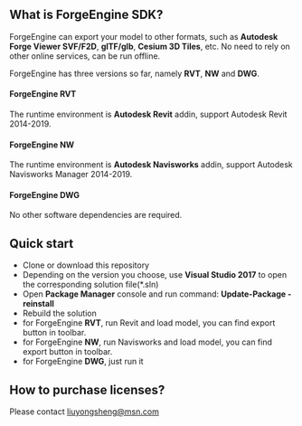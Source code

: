 ## What is ForgeEngine SDK?

ForgeEngine can export your model to other formats, such as **Autodesk Forge Viewer SVF/F2D**, **glTF/glb**, **Cesium 3D Tiles**, etc. No need to rely on other online services, can be run offline.

ForgeEngine has three versions so far, namely **RVT**, **NW** and **DWG**.

#### ForgeEngine RVT
The runtime environment is **Autodesk Revit** addin, support Autodesk Revit 2014-2019.

#### ForgeEngine NW
The runtime environment is **Autodesk Navisworks** addin, support Autodesk Navisworks Manager 2014-2019.

#### ForgeEngine DWG
No other software dependencies are required.


## Quick start

* Clone or download this repository
* Depending on the version you choose, use **Visual Studio 2017** to open the corresponding solution file(*.sln)
* Open **Package Manager** console and run command: **Update-Package -reinstall**
* Rebuild the solution
* for ForgeEngine **RVT**, run Revit and load model, you can find export button in toolbar.
* for ForgeEngine **NW**, run Navisworks and load model, you can find export button in toolbar.
* for ForgeEngine **DWG**, just run it


## How to purchase licenses?
Please contact liuyongsheng@msn.com


